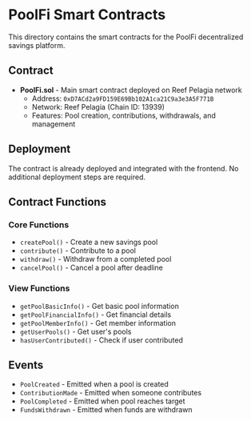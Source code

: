 # PoolFi Smart Contracts

This directory contains the smart contracts for the PoolFi decentralized savings platform.

## Contract

- **PoolFi.sol** - Main smart contract deployed on Reef Pelagia network
  - Address: `0xD7ACd2a9FD159E69Bb102A1ca21C9a3e3A5F771B`
  - Network: Reef Pelagia (Chain ID: 13939)
  - Features: Pool creation, contributions, withdrawals, and management

## Deployment

The contract is already deployed and integrated with the frontend. No additional deployment steps are required.

## Contract Functions

### Core Functions
- `createPool()` - Create a new savings pool
- `contribute()` - Contribute to a pool
- `withdraw()` - Withdraw from a completed pool
- `cancelPool()` - Cancel a pool after deadline

### View Functions
- `getPoolBasicInfo()` - Get basic pool information
- `getPoolFinancialInfo()` - Get financial details
- `getPoolMemberInfo()` - Get member information
- `getUserPools()` - Get user's pools
- `hasUserContributed()` - Check if user contributed

## Events

- `PoolCreated` - Emitted when a pool is created
- `ContributionMade` - Emitted when someone contributes
- `PoolCompleted` - Emitted when pool reaches target
- `FundsWithdrawn` - Emitted when funds are withdrawn